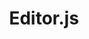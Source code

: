 ---
layout : sparkle
title : "Editor.js"
summary : "The next generation block styled editor got a major update."
visit : https://codex.so/editor
tags : ["editor"]
category : "editor"
---